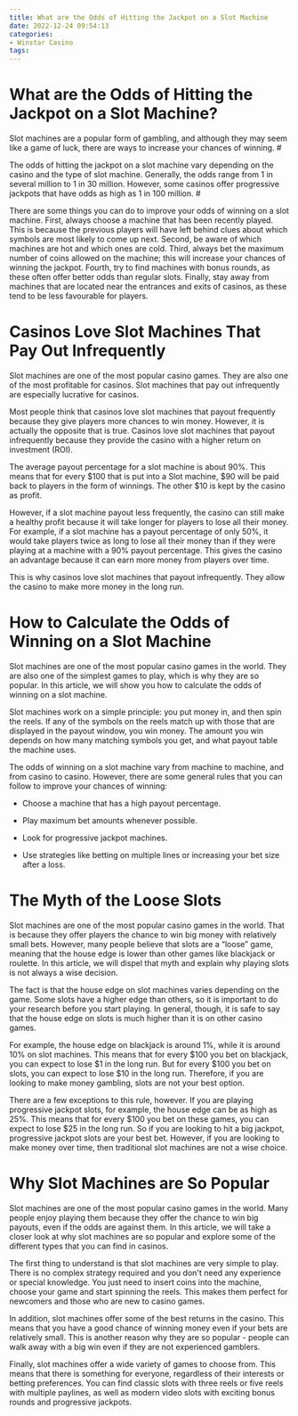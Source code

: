 ```yaml
---
title: What are the Odds of Hitting the Jackpot on a Slot Machine
date: 2022-12-24 09:54:13
categories:
- Winstar Casino
tags:
---
```



#  What are the Odds of Hitting the Jackpot on a Slot Machine?

Slot machines are a popular form of gambling, and although they may seem like a game of luck, there are ways to increase your chances of winning. #

The odds of hitting the jackpot on a slot machine vary depending on the casino and the type of slot machine. Generally, the odds range from 1 in several million to 1 in 30 million. However, some casinos offer progressive jackpots that have odds as high as 1 in 100 million. #

There are some things you can do to improve your odds of winning on a slot machine. First, always choose a machine that has been recently played. This is because the previous players will have left behind clues about which symbols are most likely to come up next. Second, be aware of which machines are hot and which ones are cold. Third, always bet the maximum number of coins allowed on the machine; this will increase your chances of winning the jackpot. Fourth, try to find machines with bonus rounds, as these often offer better odds than regular slots. Finally, stay away from machines that are located near the entrances and exits of casinos, as these tend to be less favourable for players.

#  Casinos Love Slot Machines That Pay Out Infrequently

Slot machines are one of the most popular casino games. They are also one of the most profitable for casinos. Slot machines that pay out infrequently are especially lucrative for casinos.

Most people think that casinos love slot machines that payout frequently because they give players more chances to win money. However, it is actually the opposite that is true. Casinos love slot machines that payout infrequently because they provide the casino with a higher return on investment (ROI).

The average payout percentage for a slot machine is about 90%. This means that for every $100 that is put into a Slot machine, $90 will be paid back to players in the form of winnings. The other $10 is kept by the casino as profit.

However, if a slot machine payout less frequently, the casino can still make a healthy profit because it will take longer for players to lose all their money. For example, if a slot machine has a payout percentage of only 50%, it would take players twice as long to lose all their money than if they were playing at a machine with a 90% payout percentage. This gives the casino an advantage because it can earn more money from players over time.

This is why casinos love slot machines that payout infrequently. They allow the casino to make more money in the long run.

#  How to Calculate the Odds of Winning on a Slot Machine

Slot machines are one of the most popular casino games in the world. They are also one of the simplest games to play, which is why they are so popular. In this article, we will show you how to calculate the odds of winning on a slot machine.

Slot machines work on a simple principle: you put money in, and then spin the reels. If any of the symbols on the reels match up with those that are displayed in the payout window, you win money. The amount you win depends on how many matching symbols you get, and what payout table the machine uses.

The odds of winning on a slot machine vary from machine to machine, and from casino to casino. However, there are some general rules that you can follow to improve your chances of winning:

- Choose a machine that has a high payout percentage.

- Play maximum bet amounts whenever possible.

- Look for progressive jackpot machines.

- Use strategies like betting on multiple lines or increasing your bet size after a loss.

#  The Myth of the Loose Slots

Slot machines are one of the most popular casino games in the world. That is because they offer players the chance to win big money with relatively small bets. However, many people believe that slots are a “loose” game, meaning that the house edge is lower than other games like blackjack or roulette. In this article, we will dispel that myth and explain why playing slots is not always a wise decision.

The fact is that the house edge on slot machines varies depending on the game. Some slots have a higher edge than others, so it is important to do your research before you start playing. In general, though, it is safe to say that the house edge on slots is much higher than it is on other casino games.

For example, the house edge on blackjack is around 1%, while it is around 10% on slot machines. This means that for every $100 you bet on blackjack, you can expect to lose $1 in the long run. But for every $100 you bet on slots, you can expect to lose $10 in the long run. Therefore, if you are looking to make money gambling, slots are not your best option.

There are a few exceptions to this rule, however. If you are playing progressive jackpot slots, for example, the house edge can be as high as 25%. This means that for every $100 you bet on these games, you can expect to lose $25 in the long run. So if you are looking to hit a big jackpot, progressive jackpot slots are your best bet. However, if you are looking to make money over time, then traditional slot machines are not a wise choice.

#  Why Slot Machines are So Popular

Slot machines are one of the most popular casino games in the world. Many people enjoy playing them because they offer the chance to win big payouts, even if the odds are against them. In this article, we will take a closer look at why slot machines are so popular and explore some of the different types that you can find in casinos.

The first thing to understand is that slot machines are very simple to play. There is no complex strategy required and you don't need any experience or special knowledge. You just need to insert coins into the machine, choose your game and start spinning the reels. This makes them perfect for newcomers and those who are new to casino games.

In addition, slot machines offer some of the best returns in the casino. This means that you have a good chance of winning money even if your bets are relatively small. This is another reason why they are so popular - people can walk away with a big win even if they are not experienced gamblers.

Finally, slot machines offer a wide variety of games to choose from. This means that there is something for everyone, regardless of their interests or betting preferences. You can find classic slots with three reels or five reels with multiple paylines, as well as modern video slots with exciting bonus rounds and progressive jackpots.
